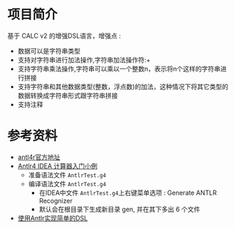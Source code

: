 # 项目简介

基于 CALC v2 的增强DSL语言，增强点 :
- 数据可以是字符串类型
- 支持对字符串进行加法操作,字符串加法操作符:+
- 支持字符串乘法操作,字符串可以乘以一个整数n，表示将n个这样的字符串进行拼接
- 支持字符串和其他数据类型(整数，浮点数)的加法，这种情况下将其它类型的数据转换成字符串形式跟字符串拼接
- 支持注释


# 参考资料

- [antl4r官方地址](https://www.antlr.org)
- [Antlr4 IDEA 计算器入门小例](https://www.jianshu.com/p/628f2a4eb815)
    - 准备语法文件 `AntlrTest.g4`
    - 编译语法文件 `AntlrTest.g4`
        - 在IDEA中文件 `AntlrTest.g4`上右键菜单选项 : Generate ANTLR Recognizer
        - 默认会在根目录下生成新目录 gen, 并在其下多出 6 个文件
- [使用Antlr实现简单的DSL](https://www.cnblogs.com/haoxinyue/p/4225006.html)